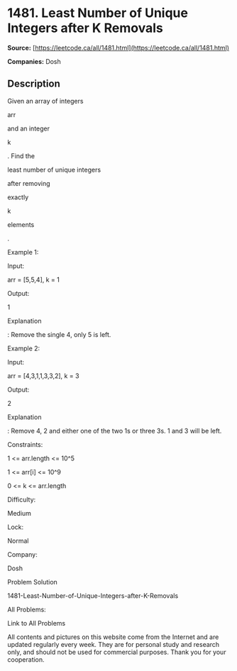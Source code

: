 # 1481. Least Number of Unique Integers after K Removals

**Source:** [https://leetcode.ca/all/1481.html](https://leetcode.ca/all/1481.html)

**Companies:** Dosh

## Description

Given an array of integers

arr

and an integer

k

. Find
            the

least number of unique integers

after removing

exactly

k

elements

.

Example 1:

Input:

arr = [5,5,4], k = 1

Output:

1

Explanation

: Remove the single 4, only 5 is left.

Example 2:

Input:

arr = [4,3,1,1,3,3,2], k = 3

Output:

2

Explanation

: Remove 4, 2 and either one of the two 1s or three 3s. 1 and 3 will be left.

Constraints:

1 <= arr.length <= 10^5

1 <= arr[i] <= 10^9

0 <= k <= arr.length

Difficulty:

Medium

Lock:

Normal

Company:

Dosh

Problem Solution

1481-Least-Number-of-Unique-Integers-after-K-Removals

All Problems:

Link to All Problems

All contents and pictures on this website come from the Internet and are updated regularly every week. They are for personal study and research only, and should not be used for commercial purposes. Thank you for your cooperation.

